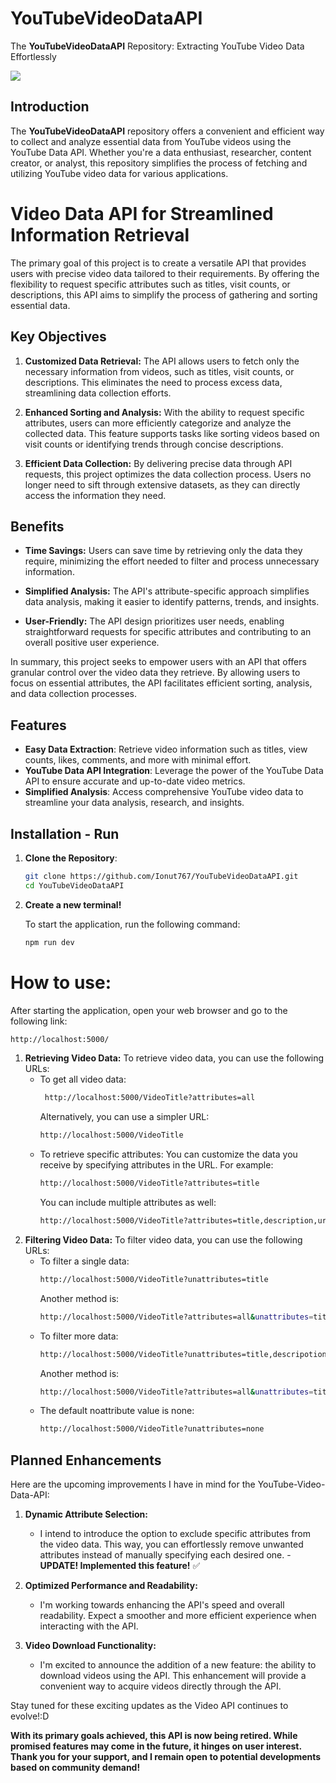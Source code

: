 # YouTubeVideoDataAPI

The **YouTubeVideoDataAPI** Repository: Extracting YouTube Video Data Effortlessly

![](https://img.shields.io/badge/Status-In%20Progress-darkgreen)

## Introduction

The **YouTubeVideoDataAPI** repository offers a convenient and efficient way to collect and analyze essential data from YouTube videos using the YouTube Data API. Whether you're a data enthusiast, researcher, content creator, or analyst, this repository simplifies the process of fetching and utilizing YouTube video data for various applications.

# Video Data API for Streamlined Information Retrieval

The primary goal of this project is to create a versatile API that provides users with precise video data tailored to their requirements. By offering the flexibility to request specific attributes such as titles, visit counts, or descriptions, this API aims to simplify the process of gathering and sorting essential data.

## Key Objectives

1. **Customized Data Retrieval:** The API allows users to fetch only the necessary information from videos, such as titles, visit counts, or descriptions. This eliminates the need to process excess data, streamlining data collection efforts.

2. **Enhanced Sorting and Analysis:** With the ability to request specific attributes, users can more efficiently categorize and analyze the collected data. This feature supports tasks like sorting videos based on visit counts or identifying trends through concise descriptions.

3. **Efficient Data Collection:** By delivering precise data through API requests, this project optimizes the data collection process. Users no longer need to sift through extensive datasets, as they can directly access the information they need.

## Benefits

- **Time Savings:** Users can save time by retrieving only the data they require, minimizing the effort needed to filter and process unnecessary information.

- **Simplified Analysis:** The API's attribute-specific approach simplifies data analysis, making it easier to identify patterns, trends, and insights.

- **User-Friendly:** The API design prioritizes user needs, enabling straightforward requests for specific attributes and contributing to an overall positive user experience.

In summary, this project seeks to empower users with an API that offers granular control over the video data they retrieve. By allowing users to focus on essential attributes, the API facilitates efficient sorting, analysis, and data collection processes.

## Features

- **Easy Data Extraction**: Retrieve video information such as titles, view counts, likes, comments, and more with minimal effort.
- **YouTube Data API Integration**: Leverage the power of the YouTube Data API to ensure accurate and up-to-date video metrics.
- **Simplified Analysis**: Access comprehensive YouTube video data to streamline your data analysis, research, and insights.

## Installation - Run

1. **Clone the Repository**:

   ```bash
   git clone https://github.com/Ionut767/YouTubeVideoDataAPI.git
   cd YouTubeVideoDataAPI
   ```

2. **Create a new terminal!**

   To start the application, run the following command:

   ```bash
   npm run dev
   ```

# **How to use:**

After starting the application, open your web browser and go to the following link:

```bash
http://localhost:5000/
```

1.  **Retrieving Video Data:**
    To retrieve video data, you can use the following URLs:
    - To get all video data:
      ```bash
       http://localhost:5000/VideoTitle?attributes=all
      ```
      Alternatively, you can use a simpler URL:
      ```bash
      http://localhost:5000/VideoTitle
      ```
    - To retrieve specific attributes:
      You can customize the data you receive by specifying attributes in the URL. For example:
      ```bash
      http://localhost:5000/VideoTitle?attributes=title
      ```
      You can include multiple attributes as well:
      ```bash
      http://localhost:5000/VideoTitle?attributes=title,description,url
      ```
2.  **Filtering Video Data:**
    To filter video data, you can use the following URLs:
    - To filter a single data:
      ```bash
      http://localhost:5000/VideoTitle?unattributes=title
      ```
      Another method is:
      ```bash
      http://localhost:5000/VideoTitle?attributes=all&unattributes=title
      ```
    - To filter more data:
      ```bash
      http://localhost:5000/VideoTitle?unattributes=title,descripotion
      ```
      Another method is:
      ```bash
      http://localhost:5000/VideoTitle?attributes=all&unattributes=title,description
      ```
    - The default noattribute value is none:
      ```bash
      http://localhost:5000/VideoTitle?unattributes=none
      ```

## Planned Enhancements

Here are the upcoming improvements I have in mind for the YouTube-Video-Data-API:

1. **Dynamic Attribute Selection:**

   - I intend to introduce the option to exclude specific attributes from the video data. This way, you can effortlessly remove unwanted attributes instead of manually specifying each desired one. - **UPDATE! Implemented this feature!** ✅

2. **Optimized Performance and Readability:**

   - I'm working towards enhancing the API's speed and overall readability. Expect a smoother and more efficient experience when interacting with the API.

3. **Video Download Functionality:**
   - I'm excited to announce the addition of a new feature: the ability to download videos using the API. This enhancement will provide a convenient way to acquire videos directly through the API.

Stay tuned for these exciting updates as the Video API continues to evolve!:D

**With its primary goals achieved, this API is now being retired. While promised features may come in the future, it hinges on user interest. Thank you for your support, and I remain open to potential developments based on community demand!**

